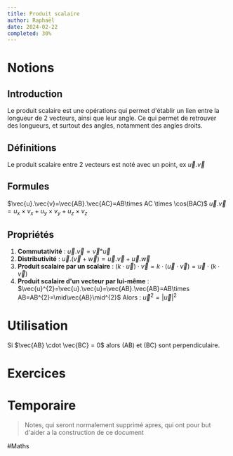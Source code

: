 ```yaml
---
title: Produit scalaire
author: Raphaël
date: 2024-02-22
completed: 30%
---
```


# Notions
## Introduction
Le produit scalaire est une opérations qui permet d'établir un lien entre la longueur de 2 vecteurs, ainsi que leur angle. Ce qui permet de retrouver des longueurs, et surtout des angles, notamment des angles droits.

## Définitions
Le produit scalaire entre 2 vecteurs est noté avec un point, ex $\vec{u}.\vec{v}$

## Formules
$\vec{u}.\vec{v}=\vec{AB}.\vec{AC}=AB\times AC \times \cos(BAC)$
$\vec{u}.\vec{v}=u_{x} \times v_{x} + u_{y} \times v_{y} + u_{z} \times v_{z}$

## Propriétés
1. **Commutativité** : $\vec{u}.\vec{v}=\vec{v}°\vec{u}$
2. **Distributivité** : $\vec{u}.(\vec{v}+\vec{w})=\vec{u}.\vec{v}+\vec{u}.\vec{w}$
3. **Produit scalaire par un scalaire** : $(k \cdot \vec{u}) \cdot \vec{v} = k \cdot (\vec{u} \cdot \vec{v}) = \vec{u} \cdot (k \cdot \vec{v})$
4. **Produit scalaire d'un vecteur par lui-même** : $\vec{u}^{2}=\vec{u}.\vec{u}=\vec{AB}.\vec{AB}=AB\times AB=AB^{2}=\mid\vec{AB}\mid^{2}$
Alors : $\vec{u}^{2}=|\vec{u}|^{2}$
# Utilisation
Si $\vec{AB} \cdot \vec{BC} = 0$ alors (AB) et (BC) sont perpendiculaire.

# Exercices


# Temporaire
> Notes, qui seront normalement supprimé apres, qui ont pour but d'aider a la construction de ce document

#Maths


